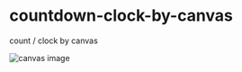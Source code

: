 # countdown-clock-by-canvas
count / clock by canvas

![canvas image](https://github.com/countdown-clock-by-canvas/raw/master/canvas.png)
